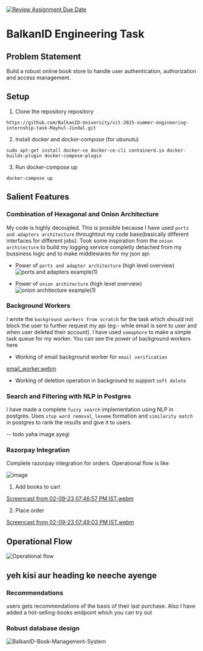 [![Review Assignment Due Date](https://classroom.github.com/assets/deadline-readme-button-24ddc0f5d75046c5622901739e7c5dd533143b0c8e959d652212380cedb1ea36.svg)](https://classroom.github.com/a/LECuYE4o)
# BalkanID Engineering Task

## Problem Statement
Build a robust online book store to handle user authentication, authorization and access management.

## Setup

1. Clone the repository repository
```
https://github.com/BalkanID-University/vit-2025-summer-engineering-internship-task-Mayhul-Jindal.git
```

2. Install docker and docker-compose (for ubunutu)
```
sudo apt-get install docker-ce docker-ce-cli containerd.io docker-buildx-plugin docker-compose-plugin
```

3. Run docker-compose up
```
docker-compose up
```

## Salient Features

### Combination of Hexagonal and Onion Architecture
My code is highly decoupled. This is possible because I have used `ports and adapters architecture` throughtout my code base(basically different interfaces for different jobs). Took some inspiration from the `onion architecture` to build my logging service completly detached from my bussiness logic and to make middlewares for my json api 

- Power of `ports and adapter architecture` (high level overview)
 ![ports and adapters example(1)](https://github.com/BalkanID-University/vit-2025-summer-engineering-internship-task-Mayhul-Jindal/assets/95216160/ec096e8b-485a-465a-9461-8e43f008129b)

- Power of `onion architecture` (high level overview)
![onion architecture example(1)](https://github.com/BalkanID-University/vit-2025-summer-engineering-internship-task-Mayhul-Jindal/assets/95216160/759e7fe9-409d-44bf-8ae4-9f20edf1d016)


### Background Workers
I wrote the `background workers from scratch` for the task which should not block the user to further request my api (eg:- while email is sent to user and when user deleted their account). I have used `semaphore` to make a simple task queue for my worker. You can see the power of background workers here

- Working of email background worker for `email verification`

[email_worker.webm](https://github.com/BalkanID-University/vit-2025-summer-engineering-internship-task-Mayhul-Jindal/assets/95216160/feb4b57e-7036-418d-82b5-e091413f6539)


- Working of deletion operation in background to support `soft delete`



### Search and Filtering with NLP in Postgres 
I have made a complete `fuzzy search` implementation using NLP in postgres. Uses `stop word removal`, `lexeme` formation and `similarity match` in postgres to rank the results and give it to users. 

-- todo yaha image ayegi

### Razorpay Integration
Complete razorpay integration for orders. Operational flow is like

![image](https://github.com/BalkanID-University/vit-2025-summer-engineering-internship-task-Mayhul-Jindal/assets/95216160/1f3f6136-2b28-4a87-806c-7b0070f881f7)

1. Add books to cart

[Screencast from 02-09-23 07:46:57 PM IST.webm](https://github.com/BalkanID-University/vit-2025-summer-engineering-internship-task-Mayhul-Jindal/assets/95216160/5d568f94-29e4-43e2-baa2-a373e7ebcd66)

2. Place order

[Screencast from 02-09-23 07:49:03 PM IST.webm](https://github.com/BalkanID-University/vit-2025-summer-engineering-internship-task-Mayhul-Jindal/assets/95216160/47c3a84a-e0f4-4ae0-9fc5-939ef10e993d)



## Operational Flow
![Operational flow](https://github.com/BalkanID-University/vit-2025-summer-engineering-internship-task-Mayhul-Jindal/assets/95216160/b388a573-60d7-4a76-9704-4b65589b507a)




## yeh kisi aur heading ke neeche ayenge

### Recommendations
users gets recommendations of the basis of their last purchase. Also I have added a hot-selling-books endpoint which you can try out

### Robust database design
![BalkanID-Book-Management-System](https://github.com/BalkanID-University/vit-2025-summer-engineering-internship-task-Mayhul-Jindal/assets/95216160/766f3b3f-f1ee-4eee-af3c-396f849225a8)
